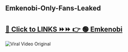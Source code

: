 
 ## Emkenobi-Only-Fans-Leaked

# <h2><a href="https://clipsfans.com/Emkenobi&ref=git">🔗 Click to LINKS ⏩⏩ 👉 🟢 Emkenobi </a></h2>

<a href="https://clipsfans.com/Emkenobi&ref=git" rel="nofollow" data-target="animated-image.originalLink"><img src="https://i.ibb.co.com/xMMVF88/686577567.gif" alt="Viral Video Original" style="max-width: 100%; display: inline-block;" data-target="animated-image.originalImage"></a>
